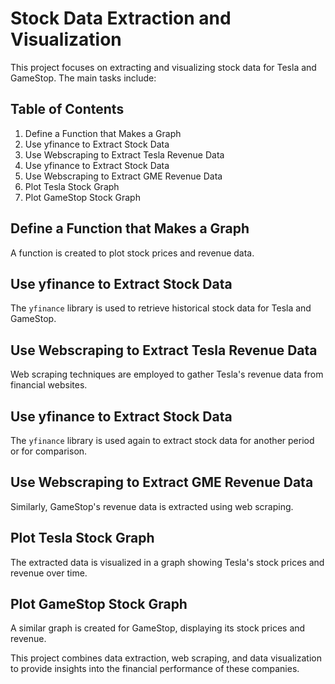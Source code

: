 # Stock Data Extraction and Visualization

This project focuses on extracting and visualizing stock data for Tesla and GameStop. The main tasks include:

## Table of Contents
1. Define a Function that Makes a Graph
2. Use yfinance to Extract Stock Data
3. Use Webscraping to Extract Tesla Revenue Data
4. Use yfinance to Extract Stock Data
5. Use Webscraping to Extract GME Revenue Data
6. Plot Tesla Stock Graph
7. Plot GameStop Stock Graph

## Define a Function that Makes a Graph
A function is created to plot stock prices and revenue data.

## Use yfinance to Extract Stock Data
The `yfinance` library is used to retrieve historical stock data for Tesla and GameStop.

## Use Webscraping to Extract Tesla Revenue Data
Web scraping techniques are employed to gather Tesla's revenue data from financial websites.

## Use yfinance to Extract Stock Data
The `yfinance` library is used again to extract stock data for another period or for comparison.

## Use Webscraping to Extract GME Revenue Data
Similarly, GameStop's revenue data is extracted using web scraping.

## Plot Tesla Stock Graph
The extracted data is visualized in a graph showing Tesla's stock prices and revenue over time.

## Plot GameStop Stock Graph
A similar graph is created for GameStop, displaying its stock prices and revenue.

This project combines data extraction, web scraping, and data visualization to provide insights into the financial performance of these companies.
